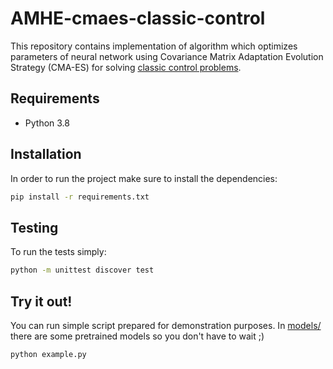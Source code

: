 # AMHE-cmaes-classic-control

This repository contains implementation of algorithm which optimizes parameters
of neural network using Covariance Matrix Adaptation Evolution Strategy (CMA-ES)
for solving [classic control problems](https://gym.openai.com/envs/#classic_control).

## Requirements

- Python 3.8

## Installation

In order to run the project make sure to install the dependencies:

```bash
pip install -r requirements.txt
```

## Testing

To run the tests simply:

```bash
python -m unittest discover test
```

## Try it out!

  You can run simple script prepared for demonstration purposes. In [models/](models/) there are 
  some pretrained models so you don't have to wait ;)

```bash
python example.py
```

